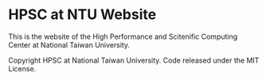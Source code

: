 # HPSC at NTU Website

This is the website of the High Performance and Scitenific Computing Center at National Taiwan University. 


Copyright HPSC at National Taiwan University. Code released under the MIT License.